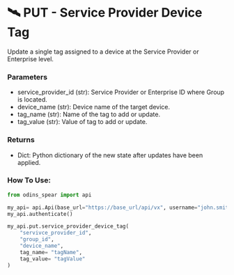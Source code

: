 # 🛰️ PUT - Service Provider Device Tag

Update a single tag assigned to a device at the Service Provider or Enterprise level.

### Parameters&#x20;

* service\_provider\_id (str): Service Provider or Enterprise ID where Group is located.&#x20;
* device\_name (str): Device name of the target device.&#x20;
* tag\_name (str): Name of the tag to add or update.
* tag\_value (str): Value of tag to add or update.

### Returns

* Dict: Python dictionary of the new state after updates have been applied.

### How To Use:

```python
from odins_spear import api

my_api= api.Api(base_url="https://base_url/api/vx", username="john.smith", password="ODIN_INSTANCE_1")
my_api.authenticate()

my_api.put.service_provider_device_tag(
    "servivce_provider_id",
    "group_id",
    "device_name",
    tag_name= "tagName",
    tag_value= "tagValue"
)
```
